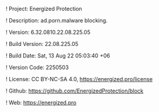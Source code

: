 ! Project: Energized Protection

! Description: ad.porn.malware blocking.

! Version: 6.32.0810.22.08.225.05

! Build Version: 22.08.225.05

! Build Date: Sat, 13 Aug 22 05:03:40 +06

! Version Code: 2250503

! License: CC BY-NC-SA 4.0, https://energized.pro/license

! Github: https://github.com/EnergizedProtection/block

! Web: https://energized.pro
